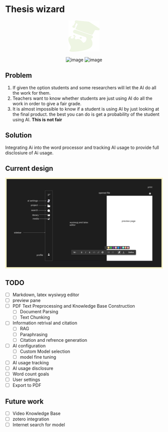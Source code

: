
# Thesis wizard

<div align="center">
<img src="logo_wizard/white_logo.svg" width="100" height="100" alt="logo">

<br/>

![image](https://img.shields.io/badge/Status-Design-blue)
![image](https://img.shields.io/badge/Version-0.0.1-blue)
</div>

## Problem

1. If given the option students and some researchers  will let the AI do all the work for them.
2. Teachers want to know whether students are just using AI do all the work in order to give a fair grade.
3. It is almost impossible to know if a student is using AI by just looking at the final product. the best you can do is get a probability of the student using AI. **This is not fair**

## Solution

Integrating Ai into the word processor and tracking AI usage to provide full disclosiure of Ai usage.

## Current design

![alt text](image.png)

## TODO

- [ ] Markdown, latex wysiwyg editor
- [ ] preview pane
- [ ] PDF Text Preprocessing and Knowledge Base Construction
  - [ ] Document Parsing
  - [ ] Text Chunking
- [ ] Information retrival and citation
  - [ ] RAG
  - [ ] Paraphrasing
  - [ ] Citation and refrence generation
- [ ] AI configuration
  - [ ] Custom Model selection
  - [ ] model fine tuning
- [ ] AI usage tracking
- [ ] AI usage disclosure
- [ ] Word count goals
- [ ] User settings
- [ ] Export to PDF

## Future work

- [ ] Video Knowledge Base
- [ ] zotero integration
- [ ] Internet search for model
